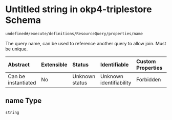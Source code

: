 # Untitled string in okp4-triplestore Schema

```txt
undefined#/execute/definitions/ResourceQuery/properties/name
```

The query name, can be used to reference another query to allow join. Must be unique.

| Abstract            | Extensible | Status         | Identifiable            | Custom Properties | Additional Properties | Access Restrictions | Defined In                                                                     |
| :------------------ | :--------- | :------------- | :---------------------- | :---------------- | :-------------------- | :------------------ | :----------------------------------------------------------------------------- |
| Can be instantiated | No         | Unknown status | Unknown identifiability | Forbidden         | Allowed               | none                | [okp4-triplestore.json\*](schema/okp4-triplestore.json "open original schema") |

## name Type

`string`
